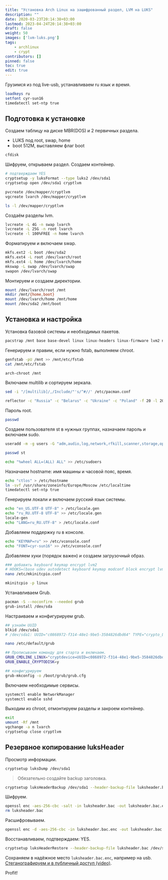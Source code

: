 ```yaml
---
title: "Установка Arch Linux на зашифрованный раздел, LVM на LUKS"
description: ""
date: 2020-03-23T20:14:38+03:00
lastmod: 2023-04-24T20:14:38+03:00
draft: false
weight: 50
images: ['lvm-luks.png']
tags:
    - archlinux
    - crypt
contributors: []
pinned: false
toc: true
edit: true
---
```


Грузимся из под live-usb, устанавливаем ru язык и время.
<!-- more --->

```bash
loadkeys ru
setfont cyr-sun16
timedatectl set-ntp true
```

## Подготовка к установке

Создаем таблицу на диске MBR(DOS) и 2 первичных раздела.

- LUKS под root, swap, home
- boot 512M, выставляем флаг boot

```bash
cfdisk
```

Шифруем, открываем раздел. Создаем контейнер.

```bash
# подтверждаем YES
cryptsetup -y luksFormat --type luks2 /dev/sda1
cryptsetup open /dev/sda1 cryptlvm

pvcreate /dev/mapper/cryptlvm
vgcreate lvarch /dev/mapper/cryptlvm

ls -l /dev/mapper/cryptlvm
```

Создаём разделы lvm.

```bash
lvcreate -L 4G -n swap lvarch
lvcreate -L 25G -n root lvarch
lvcreate -l 100%FREE -n home lvarch
```

Форматируем и включаем swap.

```bash
mkfs.ext2 -L boot /dev/sda2
mkfs.ext4 -L root /dev/lvarch/root
mkfs.ext4 -L home /dev/lvarch/home
mkswap -L swap /dev/lvarch/swap
swapon /dev/lvarch/swap
```

Монтируем и создаем директории.

```bash
mount /dev/lvarch/root /mnt
mkdir /mnt/{home,boot}
mount /dev/lvarch/home /mnt/home
mount /dev/sda2 /mnt/boot
```

## Установка и настройка

Установка базовой системы и необходимых пакетов.

```bash
pacstrap /mnt base base-devel linux linux-headers linux-firmware lvm2 nano networkmanager bash-completion reflector htop openssh curl wget git rsync unzip unrar p7zip gnu-netcat pv
```

Генерируем и правим, если нужно fstab, выполняем chroot.

```bash
genfstab -pU /mnt >> /mnt/etc/fstab
cat /mnt/etc/fstab

arch-chroot /mnt
```

Включаем multilib и сортируем зеркала.

```bash
sed -i "/[multilib]/,/Include/"'s/^#//' /etc/pacman.conf

reflector -c "Russia" -c "Belarus" -c "Ukraine" -c "Poland" -f 20 -l 20 -p https -p http -n 20 --save /etc/pacman.d/mirrorlist --sort rate
```

Пароль root.

```bash
passwd
```

Создаем пользователя st в нужных группах, назначаем пароль и включаем sudo.

```bash
useradd -m -g users -G "adm,audio,log,network,rfkill,scanner,storage,optical,power,wheel" -s /bin/bash -c "Alex Creio" st

passwd st

echo "%wheel ALL=(ALL) ALL" >> /etc/sudoers
```

Назначаем hostname: имя машины и часовой пояс, время.

```bash
echo "ctlos" > /etc/hostname
ln -svf /usr/share/zoneinfo/Europe/Moscow /etc/localtime
timedatectl set-ntp true
```

Генерируем локали и включаем русский язык системы.

```bash
echo "en_US.UTF-8 UTF-8" > /etc/locale.gen
echo "ru_RU.UTF-8 UTF-8" >> /etc/locale.gen
locale-gen
echo "LANG=ru_RU.UTF-8" > /etc/locale.conf
```

Добавляем поддержку ru в консоле.

```bash
echo "KEYMAP=ru" >> /etc/vconsole.conf
echo "FONT=cyr-sun16" >> /etc/vconsole.conf
```

Добавляем хуки (порядок важен) и создаем загрузочный образ.

```bash
### добавить keyboard keymap encrypt lvm2
# HOOKS=(base udev autodetect keyboard keymap modconf block encrypt lvm2 filesystems fsck)
nano /etc/mkinitcpio.conf

mkinitcpio -p linux
```

Устанавливаем Grub.

```bash
pacman -S --noconfirm --needed grub
grub-install /dev/sda
```

Настраиваем и конфигурируем grub.

```bash
## узнаём UUID
blkid /dev/sda1
# /dev/sda1: UUID="c0868972-f314-48e1-9be5-3584826dbd64" TYPE="crypto_LUKS" PARTUUID="bbb93e39-01"

nano /etc/default/grub

## Прописываем команду для старта и включаем.
GRUB_CMDLINE_LINUX="cryptdevice=UUID=c0868972-f314-48e1-9be5-3584826dbd64:cryptlvm root=/dev/lvarch/root"
GRUB_ENABLE_CRYPTODISK=y

## конфигурируем
grub-mkconfig -o /boot/grub/grub.cfg
```

Включаем необходимые сервисы.

```bash
systemctl enable NetworkManager
systemctl enable sshd
```

Выходим из chroot, отмонтируем разделы и закроем контейнер.

```bash
exit
umount -Rf /mnt
vgchange -a n lvarch
cryptsetup close cryptlvm
```

## Резервное копирование luksHeader

Просмотр информации.

```bash
cryptsetup luksDump /dev/sda1
```

> Обязательно создайте backup заголовка.

```bash
cryptsetup luksHeaderBackup /dev/sda1 --header-backup-file luksheader.bac
```

Шифруем.

```bash
openssl enc -aes-256-cbc -salt -in luksheader.bac -out luksheader.bac.enc
rm luksheader.bac
```

Расшифровываем.

```bash
openssl enc -d -aes-256-cbc -in luksheader.bac.enc -out luksheader.bac
```

Восстанавливаем, подтверждаем: YES.

```bash
cryptsetup luksHeaderRestore --header-backup-file luksheader.bac /dev/sda1
```

Сохраняем в надёжное место `luksheader.bac.enc`, например на usb. [Стеганографируем и в публичный доступ (video)](https://www.youtube.com/watch?v=sGIrre2OVt4&amp;t=238s).

Profit!
